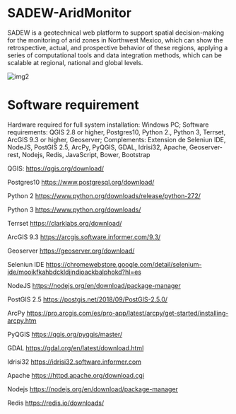 # SADEW-AridMonitor
SADEW is a geotechnical web platform to support spatial decision-making for the monitoring of arid zones in Northwest Mexico, which can show the retrospective, actual, and prospective behavior of these regions, applying a series of computational tools and data integration methods, which can be scalable at regional, national and global levels.

![img2](https://github.com/user-attachments/assets/3ab50ddb-0698-4976-b6ca-5b012610d7ed)


# Software requirement

Hardware required for full system installation: Windows PC; Software requirements: QGIS 2.8 or higher, Postgres10, Python 2., Python 3, Terrset, ArcGIS 9.3 or higher, Geoserver; Complements: Extension de Seleniun IDE, NodeJS,  PostGIS 2.5, ArcPy, PyQGIS, GDAL, Idrisi32, Apache, Geoserver-rest, Nodejs, Redis, JavaScript, Bower, Bootstrap

QGIS:
https://qgis.org/download/

Postgres10
https://www.postgresql.org/download/

Python 2
https://www.python.org/downloads/release/python-272/

Python 3
https://www.python.org/downloads/

Terrset
https://clarklabs.org/download/

ArcGIS 9.3
https://arcgis.software.informer.com/9.3/

Geoserver
https://geoserver.org/download/

Seleniun IDE
https://chromewebstore.google.com/detail/selenium-ide/mooikfkahbdckldjjndioackbalphokd?hl=es

NodeJS
https://nodejs.org/en/download/package-manager

PostGIS 2.5
https://postgis.net/2018/09/PostGIS-2.5.0/

ArcPy
https://pro.arcgis.com/es/pro-app/latest/arcpy/get-started/installing-arcpy.htm

PyQGIS
https://qgis.org/pyqgis/master/

GDAL
https://gdal.org/en/latest/download.html

Idrisi32
https://idrisi32.software.informer.com

Apache
https://httpd.apache.org/download.cgi

Nodejs
https://nodejs.org/en/download/package-manager

Redis
https://redis.io/downloads/
